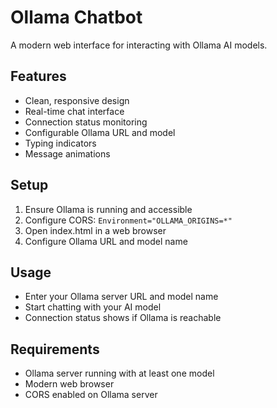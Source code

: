 # Ollama Chatbot

A modern web interface for interacting with Ollama AI models.

## Features
- Clean, responsive design
- Real-time chat interface
- Connection status monitoring
- Configurable Ollama URL and model
- Typing indicators
- Message animations

## Setup
1. Ensure Ollama is running and accessible
2. Configure CORS: `Environment="OLLAMA_ORIGINS=*"`
3. Open index.html in a web browser
4. Configure Ollama URL and model name

## Usage
- Enter your Ollama server URL and model name
- Start chatting with your AI model
- Connection status shows if Ollama is reachable

## Requirements
- Ollama server running with at least one model
- Modern web browser
- CORS enabled on Ollama server
